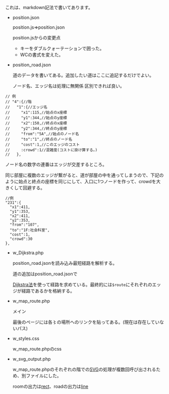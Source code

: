 これは、markdown記法で書いてあります。

- position.json

  position.js=>position.json

  position.jsからの変更点
  - キーをダブルクォーテーションで囲った。
  - WCの書式を変えた。

- position_road.json

  道のデータを書いてある。追加したい道はここに追記するだけでよい。

  ノード名、エッジ名は処理に無関係 区別できれば良い。
 ```
 // 例
 // "4":{//階
 //   "1":{//エッジ名
 //     "x1":115,//始点のx座標
 //     "y1":344,//始点のy座標
 //     "x2":150,//終点のx座標
 //     "y2":344,//終点のy座標
 //     "from":"5A",//始点のノード名
 //     "to":"1",//終点のノード名
 //     "cost":1,//このエッジのコスト
 //     :crowd":1//混雑度(コストに掛け算する。)
 //   },
 ```
  ノード名の数字の連番はエッジが交差するところ。

  同じ部屋に複数のエッジが繋がると、道が部屋の中を通ってしまうので、下記のように始点と終点の座標を同じにして、入口に1つノードを作って、crowdを大きくして回避する。
  ```
  //例
  "231":{
    "x1":411,
    "y1":353,
    "x2":411,
    "y2":353,
    "from":"107",
    "to":"1F:社会科室",
    "cost":1,
    "crowd":30
  },
  ````

- w_Dijkstra.php

  position_road.jsonを読み込み最短経路を解析する。

  道の追加はposition_road.jsonで

  [Dijkstra法](https://ja.wikipedia.org/wiki/%E3%83%80%E3%82%A4%E3%82%AF%E3%82%B9%E3%83%88%E3%83%A9%E6%B3%95)を使って経路を求めている。最終的には`$route`にそれぞれのエッジが経路であるかを格納する。
- w_map_route.php

  メイン

  最後のページには各〻の場所へのリンクを貼ってある。(現在は存在していないパス)
- w_styles.css

  w_map_route.phpのcss
- w_svg_output.php

  w_map_route.phpのそれぞれの階での[SVG](https://developer.mozilla.org/ja/docs/Web/SVG)の処理が複数回呼び出されるため、別ファイルにした。

  roomの出力は[rect](https://developer.mozilla.org/ja/docs/Web/SVG/Element/rect)、roadの出力は[line](https://developer.mozilla.org/ja/docs/Web/SVG/Element/line)
